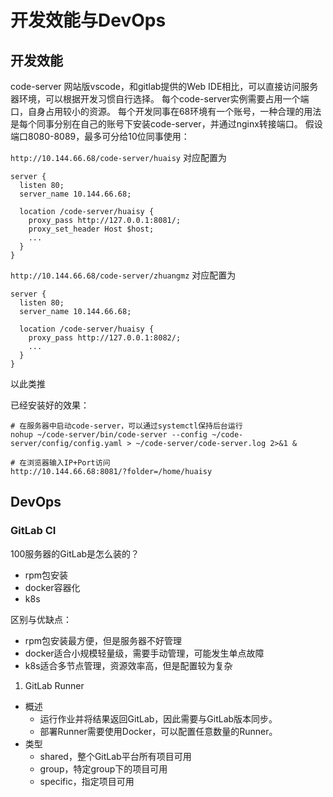 # 开发效能与DevOps

## 开发效能

code-server
网站版vscode，和gitlab提供的Web IDE相比，可以直接访问服务器环境，可以根据开发习惯自行选择。
每个code-server实例需要占用一个端口，自身占用较小的资源。
每个开发同事在68环境有一个账号，一种合理的用法是每个同事分别在自己的账号下安装code-server，并通过nginx转接端口。
假设端口8080-8089，最多可分给10位同事使用：

`http://10.144.66.68/code-server/huaisy`
对应配置为
```
server {
  listen 80;
  server_name 10.144.66.68;

  location /code-server/huaisy {
    proxy_pass http://127.0.0.1:8081/;
    proxy_set_header Host $host;
    ...
  }
}
```

`http://10.144.66.68/code-server/zhuangmz`
对应配置为
```
server {
  listen 80;
  server_name 10.144.66.68;

  location /code-server/huaisy {
    proxy_pass http://127.0.0.1:8082/;
    ...
  }
}
```

以此类推

已经安装好的效果：
```
# 在服务器中启动code-server，可以通过systemctl保持后台运行
nohup ~/code-server/bin/code-server --config ~/code-server/config/config.yaml > ~/code-server/code-server.log 2>&1 &

# 在浏览器输入IP+Port访问
http://10.144.66.68:8081/?folder=/home/huaisy
```



## DevOps
### GitLab CI

100服务器的GitLab是怎么装的？
- rpm包安装
- docker容器化
- k8s

区别与优缺点：
- rpm包安装最方便，但是服务器不好管理
- docker适合小规模轻量级，需要手动管理，可能发生单点故障
- k8s适合多节点管理，资源效率高，但是配置较为复杂

1. GitLab Runner
* 概述
  * 运行作业并将结果返回GitLab，因此需要与GitLab版本同步。
  * 部署Runner需要使用Docker，可以配置任意数量的Runner。
* 类型
  * shared，整个GitLab平台所有项目可用
  * group，特定group下的项目可用
  * specific，指定项目可用
 





